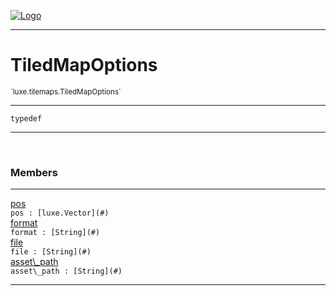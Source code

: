 
[![Logo](../../../images/logo.png)](../../../api/index.html)

---



<h1>TiledMapOptions</h1>
<small>`luxe.tilemaps.TiledMapOptions`</small>



---

`typedef`

---

&nbsp;
&nbsp;



<h3>Members</h3> <hr/><span class="member apipage">
                <a name="pos"><a class="lift" href="#pos">pos</a></a><div class="clear"></div><code class="signature apipage">pos : [luxe.Vector](#)</code><br/></span>
            <span class="small_desc_flat"></span><span class="member apipage">
                <a name="format"><a class="lift" href="#format">format</a></a><div class="clear"></div><code class="signature apipage">format : [String](#)</code><br/></span>
            <span class="small_desc_flat"></span><span class="member apipage">
                <a name="file"><a class="lift" href="#file">file</a></a><div class="clear"></div><code class="signature apipage">file : [String](#)</code><br/></span>
            <span class="small_desc_flat"></span><span class="member apipage">
                <a name="asset_path"><a class="lift" href="#asset_path">asset\_path</a></a><div class="clear"></div><code class="signature apipage">asset\_path : [String](#)</code><br/></span>
            <span class="small_desc_flat"></span>







---

&nbsp;
&nbsp;
&nbsp;
&nbsp;